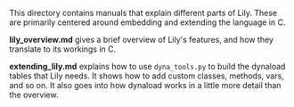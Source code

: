 This directory contains manuals that explain different parts of Lily. These are
primarily centered around embedding and extending the language in C.

**lily_overview.md** gives a brief overview of Lily's features, and how they
translate to its workings in C.

**extending_lily.md** explains how to use `dyna_tools.py` to build the dynaload
tables that Lily needs. It shows how to add custom classes, methods, vars, and
so on. It also goes into how dynaload works in a little more detail than the
overview.
